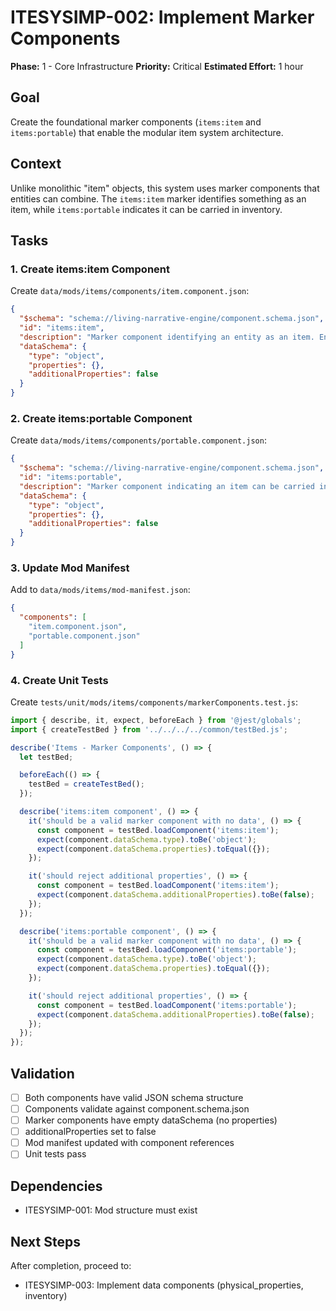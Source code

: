 # ITESYSIMP-002: Implement Marker Components

**Phase:** 1 - Core Infrastructure
**Priority:** Critical
**Estimated Effort:** 1 hour

## Goal

Create the foundational marker components (`items:item` and `items:portable`) that enable the modular item system architecture.

## Context

Unlike monolithic "item" objects, this system uses marker components that entities can combine. The `items:item` marker identifies something as an item, while `items:portable` indicates it can be carried in inventory.

## Tasks

### 1. Create items:item Component

Create `data/mods/items/components/item.component.json`:

```json
{
  "$schema": "schema://living-narrative-engine/component.schema.json",
  "id": "items:item",
  "description": "Marker component identifying an entity as an item. Entities with this component are recognized by item-related systems.",
  "dataSchema": {
    "type": "object",
    "properties": {},
    "additionalProperties": false
  }
}
```

### 2. Create items:portable Component

Create `data/mods/items/components/portable.component.json`:

```json
{
  "$schema": "schema://living-narrative-engine/component.schema.json",
  "id": "items:portable",
  "description": "Marker component indicating an item can be carried in inventory. Items with this component can be picked up, given, dropped, etc.",
  "dataSchema": {
    "type": "object",
    "properties": {},
    "additionalProperties": false
  }
}
```

### 3. Update Mod Manifest

Add to `data/mods/items/mod-manifest.json`:

```json
{
  "components": [
    "item.component.json",
    "portable.component.json"
  ]
}
```

### 4. Create Unit Tests

Create `tests/unit/mods/items/components/markerComponents.test.js`:

```javascript
import { describe, it, expect, beforeEach } from '@jest/globals';
import { createTestBed } from '../../../../common/testBed.js';

describe('Items - Marker Components', () => {
  let testBed;

  beforeEach(() => {
    testBed = createTestBed();
  });

  describe('items:item component', () => {
    it('should be a valid marker component with no data', () => {
      const component = testBed.loadComponent('items:item');
      expect(component.dataSchema.type).toBe('object');
      expect(component.dataSchema.properties).toEqual({});
    });

    it('should reject additional properties', () => {
      const component = testBed.loadComponent('items:item');
      expect(component.dataSchema.additionalProperties).toBe(false);
    });
  });

  describe('items:portable component', () => {
    it('should be a valid marker component with no data', () => {
      const component = testBed.loadComponent('items:portable');
      expect(component.dataSchema.type).toBe('object');
      expect(component.dataSchema.properties).toEqual({});
    });

    it('should reject additional properties', () => {
      const component = testBed.loadComponent('items:portable');
      expect(component.dataSchema.additionalProperties).toBe(false);
    });
  });
});
```

## Validation

- [ ] Both components have valid JSON schema structure
- [ ] Components validate against component.schema.json
- [ ] Marker components have empty dataSchema (no properties)
- [ ] additionalProperties set to false
- [ ] Mod manifest updated with component references
- [ ] Unit tests pass

## Dependencies

- ITESYSIMP-001: Mod structure must exist

## Next Steps

After completion, proceed to:
- ITESYSIMP-003: Implement data components (physical_properties, inventory)
